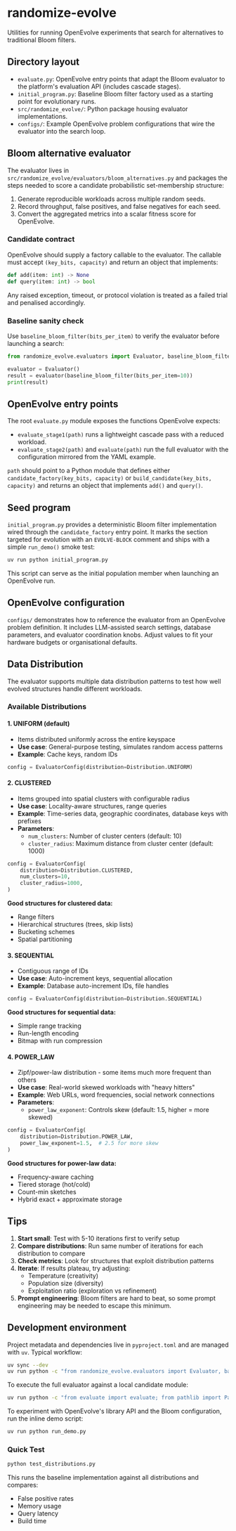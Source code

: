 # randomize-evolve

Utilities for running OpenEvolve experiments that search for alternatives to
traditional Bloom filters.

## Directory layout

- `evaluate.py`: OpenEvolve entry points that adapt the Bloom evaluator to the
  platform's evaluation API (includes cascade stages).
- `initial_program.py`: Baseline Bloom filter factory used as a starting point
  for evolutionary runs.
- `src/randomize_evolve/`: Python package housing evaluator implementations.
- `configs/`: Example OpenEvolve problem configurations that wire the evaluator
  into the search loop.

## Bloom alternative evaluator

The evaluator lives in
`src/randomize_evolve/evaluators/bloom_alternatives.py` and packages the steps
needed to score a candidate probabilistic set-membership structure:

1. Generate reproducible workloads across multiple random seeds.
2. Record throughput, false positives, and false negatives for each seed.
3. Convert the aggregated metrics into a scalar fitness score for OpenEvolve.

### Candidate contract

OpenEvolve should supply a factory callable to the evaluator. The callable must
accept `(key_bits, capacity)` and return an object that implements:

```python
def add(item: int) -> None
def query(item: int) -> bool
```

Any raised exception, timeout, or protocol violation is treated as a failed
trial and penalised accordingly.

### Baseline sanity check

Use `baseline_bloom_filter(bits_per_item)` to verify the evaluator before
launching a search:

```python
from randomize_evolve.evaluators import Evaluator, baseline_bloom_filter

evaluator = Evaluator()
result = evaluator(baseline_bloom_filter(bits_per_item=10))
print(result)
```

## OpenEvolve entry points

The root `evaluate.py` module exposes the functions OpenEvolve expects:

- `evaluate_stage1(path)` runs a lightweight cascade pass with a reduced
  workload.
- `evaluate_stage2(path)` and `evaluate(path)` run the full evaluator with the
  configuration mirrored from the YAML example.

`path` should point to a Python module that defines either
`candidate_factory(key_bits, capacity)` or `build_candidate(key_bits, capacity)`
and returns an object that implements `add()` and `query()`.

## Seed program

`initial_program.py` provides a deterministic Bloom filter implementation wired
through the `candidate_factory` entry point. It marks the section targeted for
evolution with an `EVOLVE-BLOCK` comment and ships with a simple `run_demo()`
smoke test:

```bash
uv run python initial_program.py
```

This script can serve as the initial population member when launching an
OpenEvolve run.

## OpenEvolve configuration

`configs/` demonstrates how to reference the evaluator
from an OpenEvolve problem definition. It includes LLM-assisted search settings,
database parameters, and evaluator coordination knobs. Adjust values to fit your
hardware budgets or organisational defaults.

## Data Distribution

The evaluator supports multiple data distribution patterns to test how well evolved structures handle different workloads.

### Available Distributions

#### 1. **UNIFORM** (default)
- Items distributed uniformly across the entire keyspace
- **Use case**: General-purpose testing, simulates random access patterns
- **Example**: Cache keys, random IDs

```python
config = EvaluatorConfig(distribution=Distribution.UNIFORM)
```

#### 2. **CLUSTERED**
- Items grouped into spatial clusters with configurable radius
- **Use case**: Locality-aware structures, range queries
- **Example**: Time-series data, geographic coordinates, database keys with prefixes
- **Parameters**:
  - `num_clusters`: Number of cluster centers (default: 10)
  - `cluster_radius`: Maximum distance from cluster center (default: 1000)

```python
config = EvaluatorConfig(
    distribution=Distribution.CLUSTERED,
    num_clusters=10,
    cluster_radius=1000,
)
```

**Good structures for clustered data:**
- Range filters
- Hierarchical structures (trees, skip lists)
- Bucketing schemes
- Spatial partitioning

#### 3. **SEQUENTIAL**
- Contiguous range of IDs
- **Use case**: Auto-increment keys, sequential allocation
- **Example**: Database auto-increment IDs, file handles

```python
config = EvaluatorConfig(distribution=Distribution.SEQUENTIAL)
```

**Good structures for sequential data:**
- Simple range tracking
- Run-length encoding
- Bitmap with run compression

#### 4. **POWER_LAW**
- Zipf/power-law distribution - some items much more frequent than others
- **Use case**: Real-world skewed workloads with "heavy hitters"
- **Example**: Web URLs, word frequencies, social network connections
- **Parameters**:
  - `power_law_exponent`: Controls skew (default: 1.5, higher = more skewed)

```python
config = EvaluatorConfig(
    distribution=Distribution.POWER_LAW,
    power_law_exponent=1.5,  # 2.5 for more skew
)
```

**Good structures for power-law data:**
- Frequency-aware caching
- Tiered storage (hot/cold)
- Count-min sketches
- Hybrid exact + approximate storage

## Tips

1. **Start small**: Test with 5-10 iterations first to verify setup
2. **Compare distributions**: Run same number of iterations for each distribution to compare
3. **Check metrics**: Look for structures that exploit distribution patterns
4. **Iterate**: If results plateau, try adjusting:
   - Temperature (creativity)
   - Population size (diversity)
   - Exploitation ratio (exploration vs refinement)
5. **Prompt engineering**: Bloom filters are hard to beat, so some prompt engineering may be needed to escape this minimum.


## Development environment

Project metadata and dependencies live in `pyproject.toml` and are managed with
`uv`. Typical workflow:

```bash
uv sync --dev
uv run python -c "from randomize_evolve.evaluators import Evaluator, baseline_bloom_filter; print(Evaluator()(baseline_bloom_filter(10)))"
```

To execute the full evaluator against a local candidate module:

```bash
uv run python -c "from evaluate import evaluate; from pathlib import Path; print(evaluate(Path('initial_program.py')))"
```

To experiment with OpenEvolve's library API and the Bloom configuration, run the
inline demo script:

```bash
uv run python run_demo.py
```

### Quick Test

```bash
python test_distributions.py
```

This runs the baseline implementation against all distributions and compares:
- False positive rates
- Memory usage
- Query latency
- Build time

